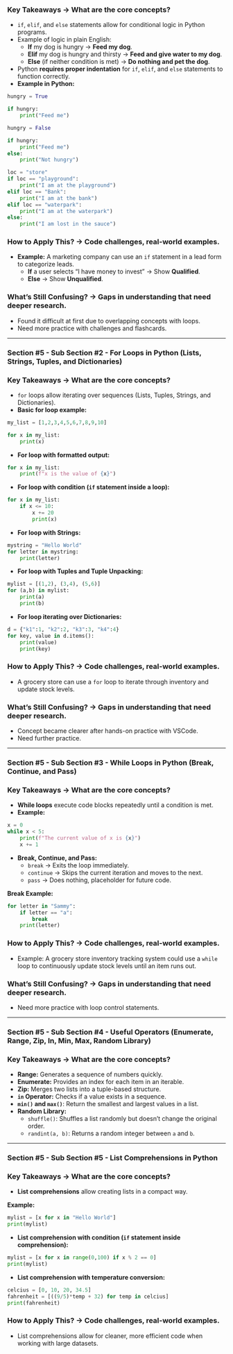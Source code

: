 ### **Key Takeaways → What are the core concepts?**

- `if`, `elif`, and `else` statements allow for conditional logic in Python programs.
- Example of logic in plain English:
    - **If** my dog is hungry → **Feed my dog**.
    - **Elif** my dog is hungry and thirsty → **Feed and give water to my dog**.
    - **Else** (if neither condition is met) → **Do nothing and pet the dog**.
- Python **requires proper indentation** for `if`, `elif`, and `else` statements to function correctly.
- **Example in Python:**

```python
hungry = True

if hungry:
    print("Feed me")

```

```python
hungry = False

if hungry:
    print("Feed me")
else:
    print("Not hungry")

```

```python
loc = "store"
if loc == "playground":
    print("I am at the playground")
elif loc == "Bank":
    print("I am at the bank")
elif loc == "waterpark":
    print("I am at the waterpark")
else:
    print("I am lost in the sauce")

```

### **How to Apply This? → Code challenges, real-world examples.**

- **Example:** A marketing company can use an `if` statement in a lead form to categorize leads.
    - **If** a user selects “I have money to invest” → Show **Qualified**.
    - **Else** → Show **Unqualified**.

### **What’s Still Confusing? → Gaps in understanding that need deeper research.**

- Found it difficult at first due to overlapping concepts with loops.
- Need more practice with challenges and flashcards.

---

### **Section #5 - Sub Section #2 - For Loops in Python (Lists, Strings, Tuples, and Dictionaries)**

### **Key Takeaways → What are the core concepts?**

- `for` loops allow iterating over sequences (Lists, Tuples, Strings, and Dictionaries).
- **Basic for loop example:**

```python
my_list = [1,2,3,4,5,6,7,8,9,10]

for x in my_list:
    print(x)

```

- **For loop with formatted output:**

```python
for x in my_list:
    print(f"x is the value of {x}")

```

- **For loop with condition (`if` statement inside a loop):**

```python
for x in my_list:
    if x <= 10:
        x += 20
        print(x)

```

- **For loop with Strings:**

```python
mystring = "Hello World"
for letter in mystring:
    print(letter)

```

- **For loop with Tuples and Tuple Unpacking:**

```python
mylist = [(1,2), (3,4), (5,6)]
for (a,b) in mylist:
    print(a)
    print(b)

```

- **For loop iterating over Dictionaries:**

```python
d = {"k1":1, "k2":2, "k3":3, "k4":4}
for key, value in d.items():
    print(value)
    print(key)

```

### **How to Apply This? → Code challenges, real-world examples.**

- A grocery store can use a `for` loop to iterate through inventory and update stock levels.

### **What’s Still Confusing? → Gaps in understanding that need deeper research.**

- Concept became clearer after hands-on practice with VSCode.
- Need further practice.

---

### **Section #5 - Sub Section #3 - While Loops in Python (Break, Continue, and Pass)**

### **Key Takeaways → What are the core concepts?**

- **While loops** execute code blocks repeatedly until a condition is met.
- **Example:**

```python
x = 0
while x < 5:
    print(f"The current value of x is {x}")
    x += 1

```

- **Break, Continue, and Pass:**
    - `break` → Exits the loop immediately.
    - `continue` → Skips the current iteration and moves to the next.
    - `pass` → Does nothing, placeholder for future code.

**Break Example:**

```python
for letter in "Sammy":
    if letter == "a":
        break
    print(letter)

```

### **How to Apply This? → Code challenges, real-world examples.**

- Example: A grocery store inventory tracking system could use a `while` loop to continuously update stock levels until an item runs out.

### **What’s Still Confusing? → Gaps in understanding that need deeper research.**

- Need more practice with loop control statements.

---

### **Section #5 - Sub Section #4 - Useful Operators (Enumerate, Range, Zip, In, Min, Max, Random Library)**

### **Key Takeaways → What are the core concepts?**

- **Range:** Generates a sequence of numbers quickly.
- **Enumerate:** Provides an index for each item in an iterable.
- **Zip:** Merges two lists into a tuple-based structure.
- **`in` Operator:** Checks if a value exists in a sequence.
- **`min()` and `max()`**: Return the smallest and largest values in a list.
- **Random Library:**
    - `shuffle()`: Shuffles a list randomly but doesn’t change the original order.
    - `randint(a, b)`: Returns a random integer between `a` and `b`.

---

### **Section #5 - Sub Section #5 - List Comprehensions in Python**

### **Key Takeaways → What are the core concepts?**

- **List comprehensions** allow creating lists in a compact way.

**Example:**

```python
mylist = [x for x in "Hello World"]
print(mylist)

```

- **List comprehension with condition (`if` statement inside comprehension):**

```python
mylist = [x for x in range(0,100) if x % 2 == 0]
print(mylist)

```

- **List comprehension with temperature conversion:**

```python
celcius = [0, 10, 20, 34.5]
fahrenheit = [((9/5)*temp + 32) for temp in celcius]
print(fahrenheit)

```

### **How to Apply This? → Code challenges, real-world examples.**

- List comprehensions allow for cleaner, more efficient code when working with large datasets.